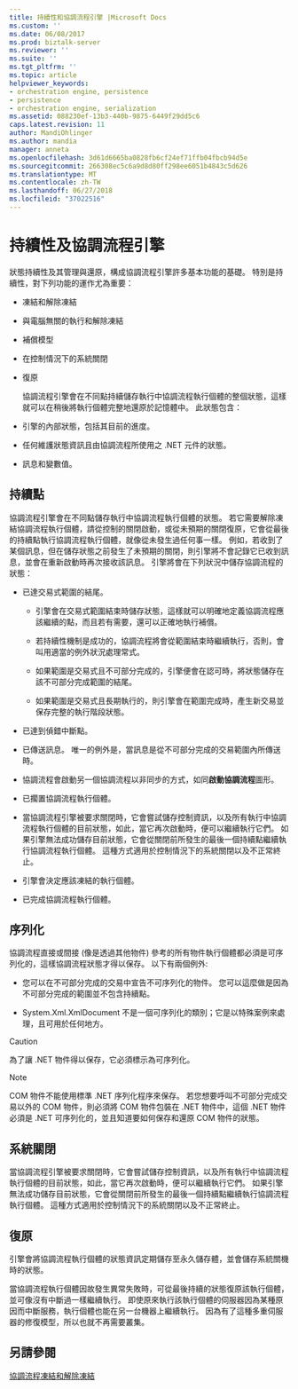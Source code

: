 ```yaml
---
title: 持續性和協調流程引擎 |Microsoft Docs
ms.custom: ''
ms.date: 06/08/2017
ms.prod: biztalk-server
ms.reviewer: ''
ms.suite: ''
ms.tgt_pltfrm: ''
ms.topic: article
helpviewer_keywords:
- orchestration engine, persistence
- persistence
- orchestration engine, serialization
ms.assetid: 088230ef-13b3-440b-9875-6449f29dd5c6
caps.latest.revision: 11
author: MandiOhlinger
ms.author: mandia
manager: anneta
ms.openlocfilehash: 3d61d6665ba0828fb6cf24ef71ffb04fbcb94d5e
ms.sourcegitcommit: 266308ec5c6a9d8d80ff298ee6051b4843c5d626
ms.translationtype: MT
ms.contentlocale: zh-TW
ms.lasthandoff: 06/27/2018
ms.locfileid: "37022516"
---
```

# <a name="persistence-and-the-orchestration-engine"></a>持續性及協調流程引擎
狀態持續性及其管理與還原，構成協調流程引擎許多基本功能的基礎。 特別是持續性，對下列功能的運作尤為重要：  
  
- 凍結和解除凍結  
  
- 與電腦無關的執行和解除凍結  
  
- 補償模型  
  
- 在控制情況下的系統關閉  
  
- 復原  
  
  協調流程引擎會在不同點持續儲存執行中協調流程執行個體的整個狀態，這樣就可以在稍後將執行個體完整地還原於記憶體中。 此狀態包含：  
  
- 引擎的內部狀態，包括其目前的進度。  
  
- 任何維護狀態資訊且由協調流程所使用之 .NET 元件的狀態。  
  
- 訊息和變數值。  
  
## <a name="persistence-points"></a>持續點  
 協調流程引擎會在不同點儲存執行中協調流程執行個體的狀態。 若它需要解除凍結協調流程執行個體，請從控制的關閉啟動，或從未預期的關閉復原，它會從最後的持續點執行協調流程執行個體，就像從未發生過任何事一樣。 例如，若收到了某個訊息，但在儲存狀態之前發生了未預期的關閉，則引擎將不會記錄它已收到訊息，並會在重新啟動時再次接收該訊息。 引擎將會在下列狀況中儲存協調流程的狀態：  
  
-   已達交易式範圍的結尾。  
  
    -   引擎會在交易式範圍結束時儲存狀態，這樣就可以明確地定義協調流程應該繼續的點，而且若有需要，還可以正確地執行補償。  
  
    -   若持續性機制是成功的，協調流程將會從範圍結束時繼續執行，否則，會叫用適當的例外狀況處理常式。  
  
    -   如果範圍是交易式且不可部分完成的，引擎便會在認可時，將狀態儲存在該不可部分完成範圍的結尾。  
  
    -   如果範圍是交易式且長期執行的，則引擎會在範圍完成時，產生新交易並保存完整的執行階段狀態。  
  
-   已達到偵錯中斷點。  
  
-   已傳送訊息。 唯一的例外是，當訊息是從不可部分完成的交易範圍內所傳送時。  
  
-   協調流程會啟動另一個協調流程以非同步的方式，如同**啟動協調流程**圖形。  
  
-   已擱置協調流程執行個體。  
  
-   當協調流程引擎被要求關閉時，它會嘗試儲存控制資訊，以及所有執行中協調流程執行個體的目前狀態，如此，當它再次啟動時，便可以繼續執行它們。 如果引擎無法成功儲存目前狀態，它會從關閉前所發生的最後一個持續點繼續執行協調流程執行個體。 這種方式適用於控制情況下的系統關閉以及不正常終止。  
  
-   引擎會決定應該凍結的執行個體。  
  
-   已完成協調流程執行個體。  
  
## <a name="serialization"></a>序列化  
 協調流程直接或間接 (像是透過其他物件) 參考的所有物件執行個體都必須是可序列化的，這樣協調流程狀態才得以保存。 以下有兩個例外:  
  
-   您可以在不可部分完成的交易中宣告不可序列化的物件。 您可以這麼做是因為不可部分完成的範圍並不包含持續點。  
  
-   System.Xml.XmlDocument 不是一個可序列化的類別；它是以特殊案例來處理，且可用於任何地方。  
  
> [!CAUTION]
>  為了讓 .NET 物件得以保存，它必須標示為可序列化。  
  
> [!NOTE]
>  COM 物件不能使用標準 .NET 序列化程序來保存。 若您想要呼叫不可部分完成交易以外的 COM 物件，則必須將 COM 物件包裝在 .NET 物件中，這個 .NET 物件必須是 .NET 可序列化的，並且知道要如何保存和還原 COM 物件的狀態。  
  
## <a name="system-shutdown"></a>系統關閉  
 當協調流程引擎被要求關閉時，它會嘗試儲存控制資訊，以及所有執行中協調流程執行個體的目前狀態，如此，當它再次啟動時，便可以繼續執行它們。 如果引擎無法成功儲存目前狀態，它會從關閉前所發生的最後一個持續點繼續執行協調流程執行個體。 這種方式適用於控制情況下的系統關閉以及不正常終止。  
  
## <a name="recovery"></a>復原  
 引擎會將協調流程執行個體的狀態資訊定期儲存至永久儲存體，並會儲存系統關機時的狀態。  
  
 當協調流程執行個體因故發生異常失敗時，可從最後持續的狀態復原該執行個體，並可像沒有中斷過一樣繼續執行。 即使原來執行該執行個體的伺服器因為某種原因而中斷服務，執行個體也能在另一台機器上繼續執行。 因為有了這種多重伺服器的修復模型，所以也就不再需要叢集。  
  
## <a name="see-also"></a>另請參閱  
 [協調流程凍結和解除凍結](../core/orchestration-dehydration-and-rehydration.md)